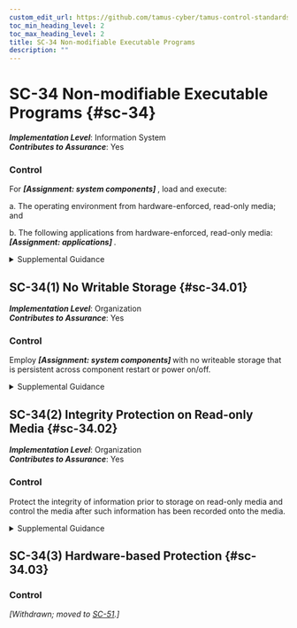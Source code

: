 ```yaml
---
custom_edit_url: https://github.com/tamus-cyber/tamus-control-standards/tree/main/content/tamus.edu/TAMUS_profile.yaml
toc_min_heading_level: 2
toc_max_heading_level: 2
title: SC-34 Non-modifiable Executable Programs
description: ""
---
```


# SC-34 Non-modifiable Executable Programs {#sc-34}

_**Implementation Level**_: Information System\
_**Contributes to Assurance**_: Yes

### Control

For <strong title="sc-34_odp.01"> <em>[Assignment: system components]</em> </strong> , load and execute:

a. The operating environment from hardware-enforced, read-only media; and

b. The following applications from hardware-enforced, read-only media: <strong title="sc-34_odp.02"> <em>[Assignment: applications]</em> </strong>.


<details><summary>Supplemental Guidance</summary>The operating environment for a system contains the code that hosts applications, including operating systems, executives, or virtual machine monitors (i.e., hypervisors). It can also include certain applications that run directly on hardware platforms. Hardware-enforced, read-only media include Compact Disc-Recordable (CD-R) and Digital Versatile Disc-Recordable (DVD-R) disk drives as well as one-time, programmable, read-only memory. The use of non-modifiable storage ensures the integrity of software from the point of creation of the read-only image. The use of reprogrammable, read-only memory can be accepted as read-only media provided that integrity can be adequately protected from the point of initial writing to the insertion of the memory into the system, and there are reliable hardware protections against reprogramming the memory while installed in organizational systems.</details>


## SC-34(1) No Writable Storage {#sc-34.01}

_**Implementation Level**_: Organization\
_**Contributes to Assurance**_: Yes

### Control

Employ <strong title="sc-34.01_odp"> <em>[Assignment: system components]</em> </strong> with no writeable storage that is persistent across component restart or power on/off.


<details><summary>Supplemental Guidance</summary>Disallowing writeable storage eliminates the possibility of malicious code insertion via persistent, writeable storage within the designated system components. The restriction applies to fixed and removable storage, with the latter being addressed either directly or as specific restrictions imposed through access controls for mobile devices.</details>


## SC-34(2) Integrity Protection on Read-only Media {#sc-34.02}

_**Implementation Level**_: Organization\
_**Contributes to Assurance**_: Yes

### Control

Protect the integrity of information prior to storage on read-only media and control the media after such information has been recorded onto the media.


<details><summary>Supplemental Guidance</summary>Controls prevent the substitution of media into systems or the reprogramming of programmable read-only media prior to installation into the systems. Integrity protection controls include a combination of prevention, detection, and response.</details>


## SC-34(3) Hardware-based Protection {#sc-34.03}

### Control

<em>[Withdrawn; moved to [SC-51](/catalog/sc/sc-51).]</em>

